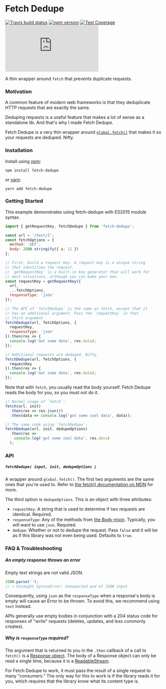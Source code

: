 # Fetch Dedupe

[![Travis build status](http://img.shields.io/travis/jmeas/fetch-dedupe.svg?style=flat)](https://travis-ci.org/jmeas/fetch-dedupe)
[![npm version](https://img.shields.io/npm/v/fetch-dedupe.svg)](https://www.npmjs.com/package/fetch-dedupe)
[![Test Coverage](https://codeclimate.com/github/jmeas/fetch-dedupe/badges/coverage.svg)](https://codeclimate.com/github/jmeas/fetch-dedupe)
[![gzip size](http://img.badgesize.io/https://unpkg.com/fetch-dedupe/dist/fetch-dedupe.min.js?compression=gzip)](https://unpkg.com/fetch-dedupe/dist/fetch-dedupe.min.js)

A thin wrapper around `fetch` that prevents duplicate requests.

### Motivation

A common feature of modern web frameworks is that they deduplicate HTTP requests that
are exactly the same.

Deduping requests is a useful feature that makes a lot of sense as a standalone lib. And
that's why I made Fetch Dedupe.

Fetch Dedupe is a very thin wrapper around
[`global.fetch()`](https://developer.mozilla.org/en-US/docs/Web/API/Fetch_API)
that makes it so your requests are deduped. Nifty.

### Installation

Install using [npm](https://www.npmjs.com):

```
npm install fetch-dedupe
```

or [yarn](https://yarnpkg.com/):

```
yarn add fetch-dedupe
```

### Getting Started

This example demonstrates using fetch-dedupe with ES2015 module syntax.

```js
import { getRequestKey, fetchDedupe } from 'fetch-dedupe';

const url = '/test/2';
const fetchOptions = {
  method: 'GET',
  body: JSON.stringify({ a: 12 })
};

// First, build a request key. A request key is a unique string
// that identifies the request.
// `getRequestKey` is a built-in key generator that will work for
// most situations, although you can make your own.
const requestKey = getRequestKey({
  url,
  ...fetchOptions,
  responseType: 'json'
});

// The API of `fetchDedupe` is the same as fetch, except that it
// has an additional argument. Pass the `requestKey` in that
// third argument
fetchDedupe(url, fetchOptions, {
  requestKey,
  responseType: 'json'
}).then(res => {
  console.log('Got some data', res.data);
});

// Additional requests are deduped. Nifty.
fetchDedupe(url, fetchOptions, {
  requestKey
}).then(res => {
  console.log('Got some data', res.data);
});
```

Note that with `fetch`, you usually read the body yourself. Fetch Dedupe reads the body
for you, so you must not do it.

```js
// Normal usage of `fetch`:
fetch(url, init)
  .then(res => res.json())
  .then(data => console.log('got some cool data', data));

// The same code using `fetchDedupe`:
fetchDedupe(url, init, dedupeOptions)
  .then(res =>
    console.log('got some cool data', res.data)
  );
```

### API

##### `fetchDedupe( input, init, dedupeOptions )`

A wrapper around `global.fetch()`. The first two arguments are the same ones that you're used to.
Refer to
[the fetch() documentation on MDN](https://developer.mozilla.org/en-US/docs/Web/API/WindowOrWorkerGlobalScope/fetch)
for more.

The third option is `dedupeOptions`. This is an object with three attributes:

* `requestKey`: A string that is used to determine if two requests are identical. Required.
* `responseType`: Any of the methods from [the Body mixin](https://developer.mozilla.org/en-US/docs/Web/API/Body).
  Typically, you will want to use `json`. Required.
* `dedupe`: Whether or not to dedupe the request. Pass `false` and it will be as if this library
  was not even being used. Defaults to `true`.

### FAQ & Troubleshooting

##### An empty response throws an error

Empty text strings are not valid JSON.

```js
JSON.parse('');
// > Uncaught SyntaxError: Unexpected end of JSON input
```

Consequently, using `json` as the `responseType` when a response's body is empty will cause an
Error to be thrown. To avoid this, we recommend using `text` instead.

APIs generally use empty bodies in conjunction with a 204 status code for responses
of "write" requests (deletes, updates, and less commonly creates).

##### Why is `responseType` required?

The argument that is returned to you in the `.then` callback of a call to `fetch()` is a
[Response object](https://developer.mozilla.org/en-US/docs/Web/API/Response). The body of a Response
object can only be read a single time, because it is a
[ReadableStream](https://developer.mozilla.org/en-US/docs/Web/API/ReadableStream).

For Fetch Dedupe to work, it must pass the result of a single request to many "consumers." The
only way for this to work is if the library reads it for you, which requires that the library
know what its content type is.
